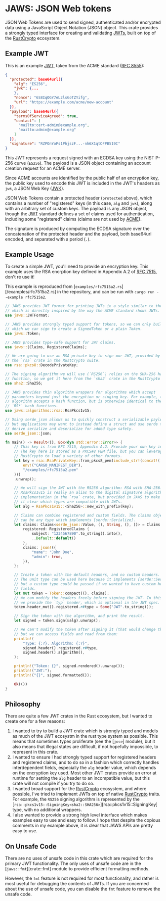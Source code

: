 # JAWS: JSON Web tokens

JSON Web Tokens are used to send signed, authenticated and/or encrypted data using
a JavaScript Object Notation (JSON) object. This crate provides a strongly typed
interface for creating and validating [JWTs][JWT], built on top of the [RustCrypto][]
ecosystem.

## Example JWT

This is an example [JWT][], taken from the ACME standard ([RFC 8555][RFC8555]):

```json
{
  "protected": base64url({
    "alg": "ES256",
    "jwk": {...
    },
    "nonce": "6S8IqOGY7eL2lsGoTZYifg",
    "url": "https://example.com/acme/new-account"
  }),
  "payload": base64url({
    "termsOfServiceAgreed": true,
    "contact": [
      "mailto:cert-admin@example.org",
      "mailto:admin@example.org"
    ]
  }),
  "signature": "RZPOnYoPs1PhjszF...-nh6X1qtOFPB519I"
}
```

This JWT represents a request signed with an ECDSA key using the NIST P-256 curve (`ES256`).
The payload is a JSON object containing an account creation request for an ACME server.

Since ACME accounts are identified by the public half of an encryption key, the public key
used to encode this JWT is included in the JWT's headers as `jwk`, a JSON Web Key ([JWK][]).

JSON Web Tokens contain a protected header (`protected` above), which contains a number of
"registered" keys (in this case, `alg` and `jwk`), along with an arbitrary set of custom
keys. The payload is any JSON object, though the [JWT][] standard defines a set of claims
used for authentication, including some "registered" claims (claims are not used by [ACME][RFC8555]).

The signature is produced by computing the ECDSA signature over the concatenation of the
protected header and the payload, both base64url encoded, and separated with a period (`.`).

## Example Usage

To create a simple JWT, you'll need to provide an encryption key. This example uses the RSA
encrption key defined in Appendix A.2 of [RFC 7515][JWS], don't re use it!

This example is reproduced from [`examples/rfc7515a2.rs`][/examples/rfc7515a2.rs] in the repository,
and can be run with `cargo run --example rfc7515a2`.

```rust
// JAWS provides JWT format for printing JWTs in a style similar to the example above,
// which is directly inspired by the way the ACME standard shows JWTs.
use jaws::JWTFormat;

// JAWS provides strongly typed support for tokens, so we can only build an UnsignedToken,
// which we can sign to create a SignedToken or a plain Token.
use jaws::Token;

// JAWS provides type-safe support for JWT claims.
use jaws::{Claims, RegisteredClaims};

// We are going to use an RSA private key to sign our JWT, provided by
// the `rsa` crate in the RustCrypto suite.
use rsa::pkcs8::DecodePrivateKey;

// The signing algorithm we will use (`RS256`) relies on the SHA-256 hash
// function, so we get it here from the `sha2` crate in the RustCrypto suite.
use sha2::Sha256;

// JAWS provides thin algorithm wrappers for algorithms which accept
// parameters beyond just the encryption or singing key. For example, the `RS256`
// algorithm accepts a hash function, but is otherwise identical to the other
// `RS*` hash functions.
use jaws::algorithms::rsa::RsaPkcs1v15;

// Using serde_json allows us to quickly construct a serializable payload,
// but applications may want to instead define a struct and use serde to
// derive serialize and deserialize for added type safety.
use serde_json::json;

fn main() -> Result<(), Box<dyn std::error::Error>> {
    // This key is from RFC 7515, Appendix A.2. Provide your own key instead!
    // The key here is stored as a PKCS#8 PEM file, but you can leverage
    // RustCrypto to load a variety of other formats.
    let key = rsa::RsaPrivateKey::from_pkcs8_pem(include_str!(concat!(
        env!("CARGO_MANIFEST_DIR"),
        "/examples/rfc7515a2.pem"
    )))
    .unwrap();

    // We will sign the JWT with the RS256 algorithm: RSA with SHA-256.
    // RsaPkcs1v15 is really an alias to the digital signature algorithm
    // implementation in the `rsa` crate, but provided in JAWS to make
    // it clear which types are compatible with JWTs.
    let alg = RsaPkcs1v15::<Sha256>::new_with_prefix(key);

    // Claims can combine registered and custom fields. The claims object
    // can be any type which implements [serde::Serialize].
    let claims: Claims<serde_json::Value, (), String, (), ()> = Claims {
        registered: RegisteredClaims {
            subject: "1234567890".to_string().into(),
            ..Default::default()
        },
        claims: json!({
            "name": "John Doe",
            "admin": true,
        }),
    };

    // Create a token with the default headers, and no custom headers.
    // The unit type can be used here because it implements [serde::Serialize],
    // but a custom type could be passed if we wanted to have custom header
    // fields.
    let mut token = Token::compact((), claims);
    // We can modify the headers freely before signing the JWT. In this case,
    // we provide the `typ` header, which is optional in the JWT spec.
    token.header_mut().registered.r#type = Some("JWT".to_string());

    // Sign the token with the algorithm, and print the result.
    let signed = token.sign(&alg).unwrap();

    // We can't modify the token after signing it (that would change the signature)
    // but we can access fields and read from them:
    println!(
        "Type: {:?}, Algorithm: {:?}",
        signed.header().registered.r#type,
        signed.header().algorithm(),
    );

    println!("Token: {}", signed.rendered().unwrap());
    println!("JWT:");
    println!("{}", signed.formatted());

    Ok(())
}
```

## Philosophy

There are quite a few JWT crates in the Rust ecosystem, but I wanted to create one
for a few reasons:

1. I wanted to try to build a JWT crate which is strongly typed and models as much of the JWT ecosystm in the rust type system as possible. This means that sometimes types proliferate (see the [`jose`] module), but it also means that illegal states are difficult, if not hopefully impossible, to represent in this crate.
2. I wanted to ensure I had strongly typed support for registered headers and registered claims, and to do so in a fashion which correctly handles interdependent fields, especially the `alg` header value, which depends on the encryption key used. Most other JWT crates provide an error at runtime for setting the `alg` header to an incompatible value, but this crate will not compile if you try to do so.
3. I wanted broad support for the [RustCrypto][] ecosystem, and where possible, I've tried to implement JWTs on top of native [RustCrypto][] traits. For example, the `RS256` signing algorithm is represented by the [`rsa::pkcs1v15::SigningKey<sha2::SHA256>`][rsa::pkcs1v15::SigningKey] type, with no additional wrappers.
4. I also wanted to provide a strong high level interface which makes examples easy to use and easy to follow. I hope that despite the copious comments in my example above, it is clear that JAWS APIs are pretty easy to use.

## On Unsafe Code

There are no uses of unsafe code in this crate which are required for the primary JWT functionality. The only uses of unsafe code are in the [`jaws::fmt`][crate::fmt] module to provide efficient formatting methods.

However, the `fmt` feature is not required for most functionality, and rather is most useful for debugging the contents of JWTs. If you are concerned about the use of unsafe code, you can disable the `fmt` feature to remove the unsafe code.

[RustCrypto]: https://github.com/RustCrypto
[RFC8555]: https://tools.ietf.org/html/rfc8555
[JWK]: https://tools.ietf.org/html/rfc7517
[JWT]: https://tools.ietf.org/html/rfc7519
[JWS]: https://tools.ietf.org/html/rfc7515
